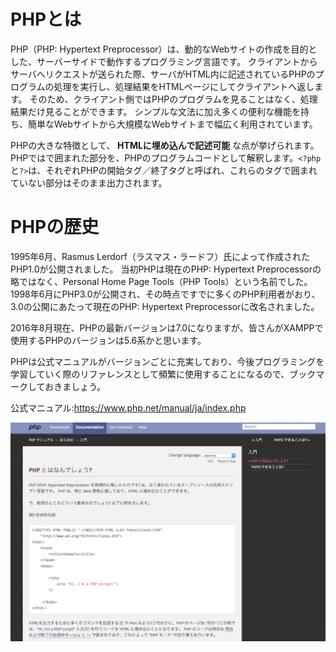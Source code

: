 # PHPとは
PHP（PHP: Hypertext Preprocessor）は、動的なWebサイトの作成を目的とした、サーバーサイドで動作するプログラミング言語です。
クライアントからサーバへリクエストが送られた際、サーバがHTML内に記述されているPHPのプログラムの処理を実行し、処理結果をHTMLページにしてクライアントへ返します。 そのため、クライアント側ではPHPのプログラムを見ることはなく、処理結果だけ見ることができます。
シンプルな文法に加え多くの便利な機能を持ち、簡単なWebサイトから大規模なWebサイトまで幅広く利用されています。

PHPの大きな特徴として、 **HTMLに埋め込んで記述可能** な点が挙げられます。
PHPでは<?phpと?>で囲まれた部分を、PHPのプログラムコードとして解釈します。`<?php`と`?>`は、それぞれPHPの開始タグ／終了タグと呼ばれ、これらのタグで囲まれていない部分はそのまま出力されます。

# PHPの歴史
1995年6月、Rasmus Lerdorf（ラスマス・ラードフ）氏によって作成されたPHP1.0が公開されました。 当初PHPは現在のPHP: Hypertext Preprocessorの略ではなく、Personal Home Page Tools（PHP Tools）という名前でした。
1998年6月にPHP3.0が公開され、その時点ですでに多くのPHP利用者がおり、3.0の公開にあたって現在のPHP: Hypertext Preprocessorに改名されました。

2016年8月現在、PHPの最新バージョンは7.0になりますが、皆さんがXAMPPで使用するPHPのバージョンは5.6系かと思います。

PHPは公式マニュアルがバージョンごとに充実しており、今後プログラミングを学習していく際のリファレンスとして頻繁に使用することになるので、ブックマークしておきましょう。

公式マニュアル:https://www.php.net/manual/ja/index.php

![](img/PHP公式.png)

